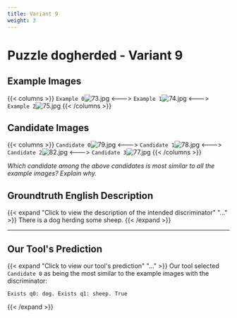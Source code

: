 ```yaml
---
title: Variant 9
weight: 3
---
```


# Puzzle dogherded - Variant 9

## Example Images
{{< columns >}}
`Example 0`![73.jpg](/natscene_data/images/73.jpg)
<--->
`Example 1`![74.jpg](/natscene_data/images/74.jpg)
<--->
`Example 2`![75.jpg](/natscene_data/images/75.jpg)
{{< /columns >}}

## Candidate Images
{{< columns >}}
`Candidate 0`![79.jpg](/natscene_data/images/79.jpg)
<--->
`Candidate 1`![78.jpg](/natscene_data/images/78.jpg)
<--->
`Candidate 2`![82.jpg](/natscene_data/images/82.jpg)
<--->
`Candidate 3`![77.jpg](/natscene_data/images/77.jpg)
{{< /columns >}}

*Which candidate among the above candidates is most similar to all the example images? Explain why.*

## Groundtruth English Description

{{< expand "Click to view the description of the intended discriminator" "..." >}}
There is a dog herding some sheep.
{{< /expand >}}

---



## Our Tool's Prediction

{{< expand "Click to view our tool's prediction" "..." >}}
Our tool selected `Candidate 0` as being the most similar to the example images with the discriminator:
```plaintext
Exists q0: dog. Exists q1: sheep. True
```
{{< /expand >}}

